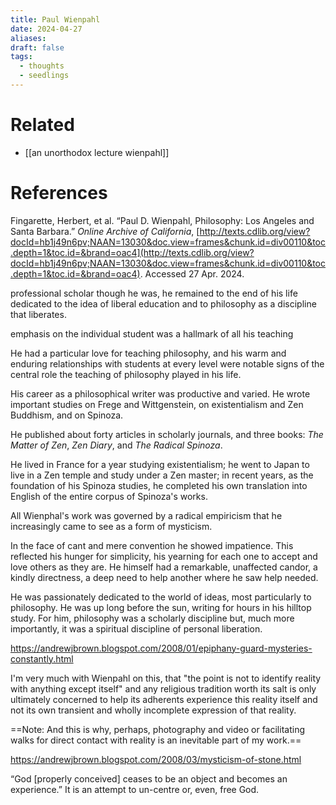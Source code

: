 ```yaml
---
title: Paul Wienpahl
date: 2024-04-27
aliases: 
draft: false
tags:
  - thoughts
  - seedlings
---
```

# Related

- [[an unorthodox lecture wienpahl]]

# References

Fingarette, Herbert, et al. “Paul D. Wienpahl, Philosophy: Los Angeles and Santa Barbara.” _Online Archive of California_, [http://texts.cdlib.org/view?docId=hb1j49n6pv;NAAN=13030&doc.view=frames&chunk.id=div00110&toc.depth=1&toc.id=&brand=oac4](http://texts.cdlib.org/view?docId=hb1j49n6pv;NAAN=13030&doc.view=frames&chunk.id=div00110&toc.depth=1&toc.id=&brand=oac4). Accessed 27 Apr. 2024.

professional scholar though he was, he remained to the end of his life dedicated to the idea of liberal education and to philosophy as a discipline that liberates.

emphasis on the individual student was a hallmark of all his teaching

He had a particular love for teaching philosophy, and his warm and enduring relationships with students at every level were notable signs of the central role the teaching of philosophy played in his life.

His career as a philosophical writer was productive and varied. He wrote important studies on Frege and Wittgenstein, on existentialism and Zen Buddhism, and on Spinoza.

He published about forty articles in scholarly journals, and three books: _The Matter of Zen_, _Zen Diary_, and _The Radical Spinoza_.

He lived in France for a year studying existentialism; he went to Japan to live in a Zen temple and study under a Zen master; in recent years, as the foundation of his Spinoza studies, he completed his own translation into English of the entire corpus of Spinoza's works.

All Wienphal's work was governed by a radical empiricism that he increasingly came to see as a form of mysticism.

In the face of cant and mere convention he showed impatience. This reflected his hunger for simplicity, his yearning for each one to accept and love others as they are. He himself had a remarkable, unaffected candor, a kindly directness, a deep need to help another where he saw help needed.

He was passionately dedicated to the world of ideas, most particularly to philosophy. He was up long before the sun, writing for hours in his hilltop study. For him, philosophy was a scholarly discipline but, much more importantly, it was a spiritual discipline of personal liberation.

https://andrewjbrown.blogspot.com/2008/01/epiphany-guard-mysteries-constantly.html

I'm very much with Wienpahl on this, that "the point is not to identify reality with anything except itself" and any religious tradition worth its salt is only ultimately concerned to help its adherents experience this reality itself and not its own transient and wholly incomplete expression of that reality.

==Note: And this is why, perhaps, photography and video or facilitating walks for direct contact with reality is an inevitable part of my work.==

https://andrewjbrown.blogspot.com/2008/03/mysticism-of-stone.html

“God [properly conceived] ceases to be an object and becomes an experience.” It is an attempt to un-centre or, even, free God.